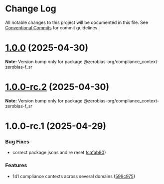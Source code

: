 # Change Log

All notable changes to this project will be documented in this file.
See [Conventional Commits](https://conventionalcommits.org) for commit guidelines.

# [1.0.0](https://github.com/zerobias-org/compliance_context/compare/@zerobias-org/compliance_context-zerobias-f_sr@1.0.0-rc.2...@zerobias-org/compliance_context-zerobias-f_sr@1.0.0) (2025-04-30)

**Note:** Version bump only for package @zerobias-org/compliance_context-zerobias-f_sr





# [1.0.0-rc.2](https://github.com/zerobias-org/compliance_context/compare/@zerobias-org/compliance_context-zerobias-f_sr@1.0.0-rc.1...@zerobias-org/compliance_context-zerobias-f_sr@1.0.0-rc.2) (2025-04-30)

**Note:** Version bump only for package @zerobias-org/compliance_context-zerobias-f_sr





# 1.0.0-rc.1 (2025-04-29)


### Bug Fixes

* correct package jsons and re reset ([cafab90](https://github.com/zerobias-org/compliance_context/commit/cafab90b3771e45ffeefa4ea2dca415266baa99f))


### Features

* 141 compliance contexts across several domains ([599c975](https://github.com/zerobias-org/compliance_context/commit/599c975fcf3da5bbfffe4113c7f5f793e5231e68))
